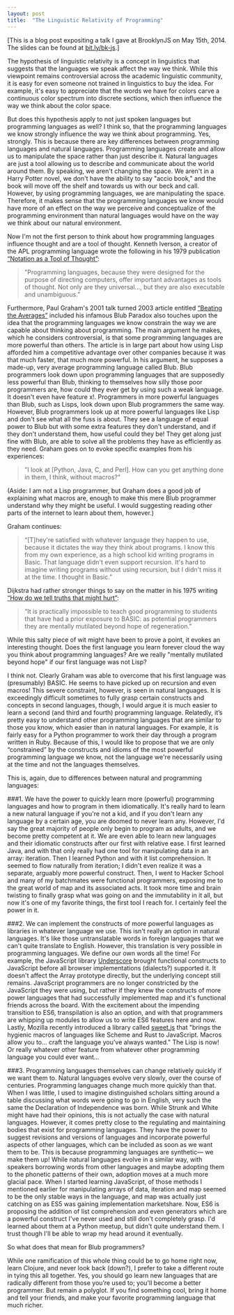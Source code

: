 ```yaml
---
layout: post
title:  "The Linguistic Relativity of Programming"
---
```


[This is a blog post expositing a talk I gave at BrooklynJS on May 15th, 2014. The slides can be found at [bit.ly/bk-js](http://bit.ly/bk-js).]

The hypothesis of linguistic relativity is a concept in linguistics that suggests that the languages we speak affect the way we think. While this viewpoint remains controversial across the academic linguistic community, it is easy for even someone not trained in linguistics to buy the idea. For example, it's easy to appreciate that the words we have for colors carve a continuous color spectrum into discrete sections, which then influence the way we think about the color space.

But does this hypothesis apply to not just spoken languages but programming languages as well? I think so, that the programming languages we know strongly influence the way we think about programming. Yes, strongly. This is because there are key differences between programming languages and natural languages. Programming languages create and allow us to manipulate the space rather than just describe it. Natural languages are just a tool allowing us to describe and communicate about the world around them. By speaking, we aren't changing the space. We aren't in a Harry Potter novel, we don't have the ability to say "accio book," and the book will move off the shelf and towards us with our beck and call. However, by using programming languages, we are manipulating the space. Therefore, it makes sense that the programming languages we know would have more of an effect on the way we perceive and conceptualize of the programming environment than natural languages would have on the way we think about our natural environment.

Now I'm not the first person to think about how programming languages influence thought and are a tool of thought. Kenneth Iverson, a creator of the APL programming language wrote the following in his 1979 publication [“Notation as a Tool of Thought”](bit.ly/Iverson-NotationAsToolOfThought):

>”Programming languages, because they were designed for the purpose of directing computers, offer important advantages as tools of thought. Not only are they universal…, but they are also executable and unambiguous.”

Furthermore, Paul Graham's 2001 talk turned 2003 article entitled [“Beating the Averages”](http://bit.ly/blub-paradox) included his infamous Blub Paradox also touches upon the idea that the programming languages we know constrain the way we are capable about thinking about programming. The main argument he makes, which he considers controversial, is that some programming languages are more powerful than others. The article is in large part about how using Lisp afforded him a competitive advantage over other companies because it was that much faster, that much more powerful. In his argument, he supposes a made-up, very average programming language called Blub. Blub programmers look down upon programming languages that are supposedly less powerful than Blub, thinking to themselves how silly those poor programmers are, how could they ever get by using such a weak language. It doesn't even have feature x!. Programmers in more powerful languages than Blub, such as Lisps, look down upon Blub programmers the same way. However, Blub programmers look up at more powerful languages like Lisp and don't see what all the fuss is about. They see a language of equal power to Blub but with some extra features they don't understand, and if they don't understand them, how useful could they be! They get along just fine with Blub, are able to solve all the problems they have as efficiently as they need. Graham goes on to evoke specific examples from his experiences:

>”I look at [Python, Java, C, and Perl]. How can you get anything done in them, I think, without macros?"

(Aside: I am not a Lisp programmer, but Graham does a good job of explaining what macros are, enough to make this mere Blub programmer understand why they might be useful. I would suggesting reading other parts of the internet to learn about them, however.)

Graham continues:

>“[T]hey're satisfied with whatever language they happen to use, because it dictates the way they think about programs. I know this from my own experience, as a high school kid writing programs in Basic. That language didn't even support recursion. It's hard to imagine writing programs without using recursion, but I didn't miss it at the time. I thought in Basic.”

Dijkstra had rather stronger things to say on the matter in his 1975 writing [“How do we tell truths that might hurt”](http://bit.ly/dijkstra-truths):

>“It is practically impossible to teach good programming to students that have had a prior exposure to BASIC: as potential programmers they are mentally mutilated beyond hope of regeneration.”

While this salty piece of wit might have been to prove a point, it evokes an interesting thought. Does the first language you learn forever cloud the way you think about programming languages? Are we really "mentally mutilated beyond hope" if our first language was not Lisp?

I think not. Clearly Graham was able to overcome that his first language was (presumably) BASIC. He seems to have picked up on recursion and even macros! This severe constraint, however, is seen in natural languages. It is exceedingly difficult sometimes to fully grasp certain constructs and concepts in second languages, though, I would argue it is much easier to learn a second (and third and fourth) programming language. Relatedly, it’s pretty easy to understand other programming languages that are similar to those you know, which easier than in natural languages. For example, it is fairly easy for a Python programmer to work their day through a program written in Ruby. Because of this, I would like to propose that we are only “constrained” by the constructs and idioms of the most powerful programming language we know, not the language we're necessarily using at the time and not the languages themselves.

This is, again, due to differences between natural and programming languages:

###1. We have the power to quickly learn more (powerful) programming languages and how to program in them idiomatically.
It's really hard to learn a new natural language if you're not a kid, and if you don't learn any language by a certain age, you are doomed to never learn any. However, I'd say the great majority of people only begin to program as adults, and we become pretty competent at it. We are even able to learn new languages and their idiomatic constructs after our first with relative ease. I first learned Java, and with that only really had one tool for manipulating data in an array: iteration. Then I learned Python and with it list comprehension. It seemed to flow naturally from iteration; I didn't even realize it was a separate, arguably more powerful construct. Then, I went to Hacker School and many of my batchmates were functional programmers, exposing me to the great world of map and its associated acts. It took more time and brain twisting to finally grasp what was going on and the immutability in it all, but now it's one of my favorite things, the first tool I reach for. I certainly feel the power in it.

###2. We can implement the constructs of more powerful languages as libraries in whatever language we use.
This isn't really an option in natural languages. It's like those untranslatable words in foreign languages that we can't quite translate to English. However, this translation is very possible in programming languages. We define our own words all the time! For example, the JavaScript library [Underscore](http://underscorejs.org/) brought functional constructs to JavaScript before all browser implementations (dialects?) supported it. It doesn't affect the Array prototype directly, but the underlying concept still remains. JavaScript programmers are no longer constricted by the JavaScript they were using, but rather if they knew the constructs of more power languages that had successfully implemented map and it's functional friends across the board. With the excitement about the impending transition to ES6, transpilation is also an option, and with that programmers are whipping up modules to allow us to write ES6 features here and now. Lastly, Mozilla recently introduced a library called [sweet.js](http://sweetjs.org/) that "brings the hygienic macros of languages like Scheme and Rust to JavaScript. Macros allow you to... craft the language you’ve always wanted." The Lisp is now! Or really whatever other feature from whatever other programming language you could ever want...

###3. Programming languages themselves can change relatively quickly if we want them to.
Natural languages evolve very slowly, over the course of centuries. Programming languages change much more quickly than that. When I was little, I used to imagine distinguished scholars sitting around a table discussing what words were going to go in English, very such the same the Declaration of Independence was born. While Strunk and White might have had their opinions, this is not actually the case with natural languages. However, it comes pretty close to the regulating and maintaining bodies that exist for programming languages. They have the power to suggest revisions and versions of languages and incorporate powerful aspects of other languages, which can be included as soon as we want them to be. This is because programming languages are synthetic— we make them up! While natural languages evolve in a similar way, with speakers borrowing words from other languages and maybe adopting them to the phonetic patterns of their own, adoption moves at a much more glacial pace. When I started learning JavaScript, of those methods I mentioned earlier for manipulating arrays of data, iteration and map seemed to be the only stable ways in the language, and map was actually just catching on as ES5 was gaining implementation marketshare. Now, ES6 is proposing the addition of list comprehension and even generators which are a powerful construct I've never used and still don't completely grasp. I'd learned about them at a Python meetup, but didn't quite understand them. I trust though I'll be able to wrap my head around it eventually.

So what does that mean for Blub programmers?

While one ramification of this whole thing could be to go home right now, learn Clojure, and never look back (down?), I prefer to take a different route in tying this all together. Yes, you should go learn new languages that are radically different from those you’re used to; you'll become a better programmer. But remain a polyglot. If you find something cool, bring it home and tell your friends, and make your favorite programming language that much richer.